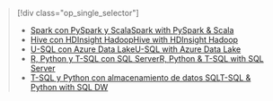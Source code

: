 > [!div class="op_single_selector"]
> * [<span data-ttu-id="92d6d-101">Spark con PySpark y Scala</span><span class="sxs-lookup"><span data-stu-id="92d6d-101">Spark with PySpark & Scala</span></span>](../articles/machine-learning/data-science-process-walkthroughs-spark.md)
> * [<span data-ttu-id="92d6d-102">Hive con HDInsight Hadoop</span><span class="sxs-lookup"><span data-stu-id="92d6d-102">Hive with HDInsight Hadoop</span></span>](../articles/machine-learning/data-science-process-walkthroughs-hdinsight-hadoop.md)
> * [<span data-ttu-id="92d6d-103">U-SQL con Azure Data Lake</span><span class="sxs-lookup"><span data-stu-id="92d6d-103">U-SQL with Azure Data Lake</span></span>](../articles/machine-learning/data-science-process-walkthroughs-azure-data-lake.md)
> * [<span data-ttu-id="92d6d-104">R, Python y T-SQL con SQL Server</span><span class="sxs-lookup"><span data-stu-id="92d6d-104">R, Python & T-SQL with SQL Server</span></span>](../articles/machine-learning/data-science-process-walkthroughs-sql-server.md)
> * [<span data-ttu-id="92d6d-105">T-SQL y Python con almacenamiento de datos SQL</span><span class="sxs-lookup"><span data-stu-id="92d6d-105">T-SQL & Python with SQL DW</span></span>](../articles/machine-learning/data-science-process-walkthroughs-sql-data-warehouse.md)
> 
> 

